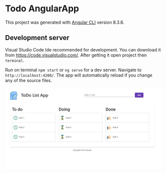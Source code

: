 # Todo AngularApp

This project was generated with [Angular CLI](https://github.com/angular/angular-cli) version 8.3.6.

## Development server

Visual Studio Code Ide recommended for development. You can download it from https://code.visualstudio.com/. After getting it open project then `terminal`.

Run on terminal `npm start` or `ng serve` for a dev server. Navigate to `http://localhost:4200/`. The app will automatically reload if you change any of the source files.

![Image of MongoDb](https://github.com/Timosis/TodoApp/blob/master/TodoApp.JPG)

